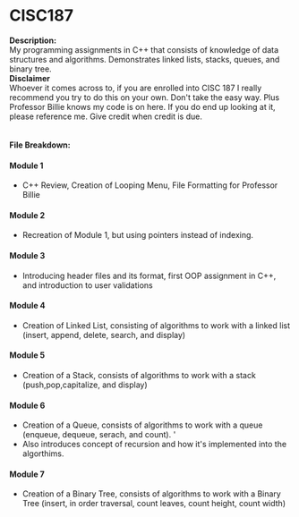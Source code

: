 # CISC187
**Description:** 
<br>
My programming assignments in C++ that consists of knowledge of data structures and algorithms. Demonstrates linked lists, stacks, queues, and binary tree.
<br>
**Disclaimer** 
<br>
Whoever it comes across to, if you are enrolled into CISC 187 I really recommend you try to do this on your own. Don't take the easy way. Plus Professor Billie knows my code is on here. If you do end up looking at it, please reference me. Give credit when credit is due. 
<br>
<br>
<br>
**File Breakdown:** 
#### Module 1 
- C++ Review, Creation of Looping Menu, File Formatting for Professor Billie
#### Module 2 
- Recreation of Module 1, but using pointers instead of indexing. 
#### Module 3 
- Introducing header files and its format, first OOP assignment in C++, and introduction to user validations
#### Module 4 
- Creation of Linked List, consisting of algorithms to work with a linked list (insert, append, delete, search, and display)
#### Module 5 
- Creation of a Stack, consists of algorithms to work with a stack (push,pop,capitalize, and display)
#### Module 6 
- Creation of a Queue, consists of algorithms  to work with a queue (enqueue, dequeue, serach, and count). '
- Also introduces concept of recursion and how it's implemented into the algorthims. 
#### Module 7
- Creation of a Binary Tree, consists of algorithms to work with a Binary Tree (insert, in order traversal, count leaves, count height, count width)
